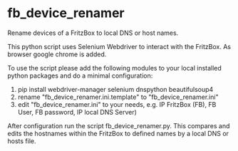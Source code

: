 # fb_device_renamer
Rename devices of a FritzBox to local DNS or host names.

This python script uses Selenium Webdriver to interact with the FritzBox. As browser google chrome is added.

To use the script please add the following modules to your local installed python packages and do a minimal configuration:
1. pip install webdriver-manager selenium dnspython beautifulsoup4
2. rename "fb_device_renamer.ini.template" to "fb_device_renamer.ini"
3. edit "fb_device_renamer.ini" to your needs, e.g. IP FritzBox (FB), FB User, FB password, IP local DNS Server)

After configuration run the script fb_device_renamer.py. This compares and edits the hostnames within the FritzBox to defined names by a local DNS or hosts file.
